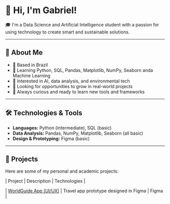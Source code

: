# 👋 Hi, I'm Gabriel!

🎓 I'm a Data Science and Artificial Intelligence student with a passion for using technology to create smart and sustainable solutions.

---

## 🧠 About Me

- 📍 Based in Brazil  
- 🧪 Learning Python, SQL, Pandas, Matplotlib, NumPy, Seaborn anda Machine Learning
- 🌱 Interested in AI, data analysis, and environmental tech  
- 🚀 Looking for opportunities to grow in real-world projects  
- 💬 Always curious and ready to learn new tools and frameworks

---

## 🛠️ Technologies & Tools

- **Languages:** Python (intermediate), SQL (basic) 
- **Data Analysis:** Pandas, NumPy, Matplotlib, Seaborn (all basic)  
- **Design & Prototyping:** Figma (basic)  

---

## 📂 Projects

Here are some of my personal and academic projects:

| Project | Description | Technologies |

| [WorldGuide App (UI/UX)](https://github.com/your-username/worldguide-prototype) | Travel app prototype designed in Figma | Figma |
